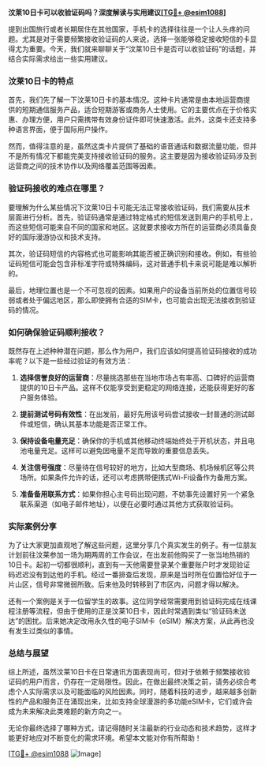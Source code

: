 **汶莱10日卡可以收验证码吗？深度解读与实用建议[[TG💪+ @esim1088](https://t.me/s/esim1088)]**

提到出国旅行或者长期居住在其他国家，手机卡的选择往往是一个让人头疼的问题。尤其是对于需要频繁接收验证码的人来说，选择一张能够稳定接收短信的卡显得尤为重要。今天，我们就来聊聊关于“汶莱10日卡是否可以收验证码”的话题，并结合实际需求给出一些实用建议。

### 汶莱10日卡的特点

首先，我们先了解一下汶莱10日卡的基本情况。这种卡片通常是由本地运营商提供的短期通信服务产品，适合短期游客或商务人士使用。它的主要优点在于价格实惠、办理方便，用户只需携带有效身份证件即可快速激活。此外，这类卡还支持多种语言界面，便于国际用户操作。

然而，值得注意的是，虽然这类卡片提供了基础的语音通话和数据流量功能，但并不是所有情况下都能完美支持接收验证码的服务。这主要是因为接收验证码涉及到运营商之间的技术协作以及网络覆盖范围等因素。

### 验证码接收的难点在哪里？

要理解为什么某些情况下汶莱10日卡可能无法正常接收验证码，我们需要从技术层面进行分析。首先，验证码通常是通过特定格式的短信发送到用户的手机号上，而这些短信可能来自不同的国家和地区。这就要求接收方所在的运营商必须具备良好的国际漫游协议和技术支持。

其次，验证码短信的内容格式也可能影响其能否被正确识别和接收。例如，有些验证码短信可能会包含非标准字符或特殊编码，这对普通手机卡来说可能是难以解析的。

最后，地理位置也是一个不可忽视的因素。如果用户的设备当前所处的位置信号较弱或者处于偏远地区，那么即使拥有合适的SIM卡，也可能会出现无法接收到验证码的情况。

### 如何确保验证码顺利接收？

既然存在上述种种潜在问题，那么作为用户，我们应该如何提高验证码接收的成功率呢？以下是一些经过验证的有效方法：

1. **选择信誉良好的运营商**：尽量挑选那些在当地市场占有率高、口碑好的运营商提供的10日卡产品。这样不仅能享受到更稳定的网络连接，还能获得更好的客户服务体验。
   
2. **提前测试号码有效性**：在出发前，最好先用该号码尝试接收一封普通的测试邮件或短信，确认其基本功能是否正常工作。

3. **保持设备电量充足**：确保你的手机或其他移动终端始终处于开机状态，并且电池电量充足。这样可以避免因电量不足而导致的重要信息丢失。

4. **关注信号强度**：尽量待在信号较好的地方，比如大型商场、机场候机区等公共场所。如果条件允许的话，还可以考虑携带便携式Wi-Fi设备作为备用方案。

5. **准备备用联系方式**：如果你担心主号码出现问题，不妨事先设置好另一个紧急联系渠道（如电子邮件地址），以便在必要时通过其他方式获取验证码。

### 实际案例分享

为了让大家更加直观地了解这些问题，这里分享几个真实发生的例子。有一位朋友计划前往汶莱参加一场为期两周的工作会议，在出发前他购买了一张当地热销的10日卡。起初一切都很顺利，直到有一天他需要登录某个重要账户时才发现验证码迟迟没有到达他的手机。经过一番排查后发现，原来是当时所在位置恰好位于一片山区，信号非常微弱所致。后来他及时转移到了市区内，问题才得以解决。

还有一个案例是关于一位留学生的故事。这位同学经常需要用到验证码完成在线课程注册等流程，但由于使用的正是汶莱10日卡，因此时常遇到类似“验证码未送达”的困扰。后来她决定改用永久性的电子SIM卡（eSIM）解决方案，从此再也没有发生过类似的事情。

### 总结与展望

综上所述，虽然汶莱10日卡在日常通讯方面表现尚可，但对于依赖于频繁接收验证码的用户而言，仍存在一定局限性。因此，在做出最终决策之前，请务必综合考虑个人实际需求以及可能面临的风险因素。同时，随着科技的进步，越来越多创新性的产品和服务正在涌现出来，比如支持全球漫游的多功能eSIM卡，它们或许会成为未来解决此类难题的新方向之一。

无论你最终选择了哪种方式，请记得随时关注最新的行业动态和技术趋势，这样才能更好地应对不断变化的需求环境。希望本文能对你有所帮助！

[[TG💪+ @esim1088](https://t.me/s/esim1088) ![Image](https://i.postimg.cc/4NQfJmqS/Snipaste-2025-05-13-00-14-12.png)]